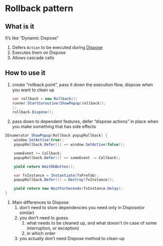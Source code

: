 # Rollback pattern

## What is it

It’s like “Dynamic Dispose”

1. Defers `Action` to be executed during [Dispose](https://learn.microsoft.com/en-us/dotnet/standard/garbage-collection/implementing-dispose)
2. Executes them on Dispose
3. Allows cascade calls

## How to use it

1. create “rollback point”, pass it down the execution flow, dispose when you want to clean up 
    
    ```csharp
    var rollback = new Rollback();
    runner.StartCoroutine(ShowPopup(rollback));
    //...
    rollback.Dispose();
    ```
    
2. pass down to dependent features, defer “dispose actions” in place when you make something that has side effects 

```csharp
IEnumerator ShowPopup(Rollback popupRollback) {
	window.SetActive(true);
	popupRollback.Defer(() => window.SetActive(false));

	someEvent += Callback;
	popupRollback.Defer(() => someEvent -= Callback);

	yield return WaitOkButton();

	var fxInstance = Instantiate(fxPrefab);
	popupRollback.Defer(() ⇒ Destroy(fxInstance));

	yield return new WaitForSeconds(fxInstance.Delay);
}
```

1. Main differences to Dispose
    1. don’t need to store dependencies you need only in Dispose(or similar) 
    2. you don’t need to guess 
        1. what needs to be cleaned up, and what doesn’t (in case of some interruption, or exception)
        2. in which order
    3. you actually don’t need Dispose method to clean-up